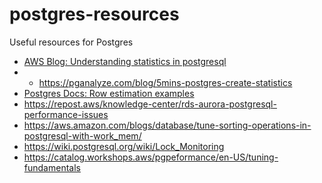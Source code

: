 # postgres-resources
Useful resources for Postgres

- [AWS Blog: Understanding statistics in postgresql](https://aws.amazon.com/blogs/database/understanding-statistics-in-postgresql)
- - https://pganalyze.com/blog/5mins-postgres-create-statistics
- [Postgres Docs: Row estimation examples](https://www.postgresql.org/docs/current/row-estimation-examples.html)
- https://repost.aws/knowledge-center/rds-aurora-postgresql-performance-issues
- https://aws.amazon.com/blogs/database/tune-sorting-operations-in-postgresql-with-work_mem/
- https://wiki.postgresql.org/wiki/Lock_Monitoring
- https://catalog.workshops.aws/pgpeformance/en-US/tuning-fundamentals
